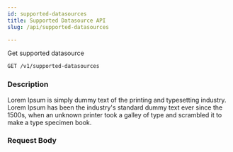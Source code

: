 ```yaml
---
id: supported-datasources
title: Supported Datasource API
slug: /api/supported-datasources

---
```


Get supported datasource

```bash
GET /v1/supported-datasources
```

### Description

Lorem Ipsum is simply dummy text of the printing and typesetting industry. Lorem Ipsum has been the industry's standard
dummy text ever since the 1500s, when an unknown printer took a galley of type and scrambled it to make a type specimen book.

### Request Body


